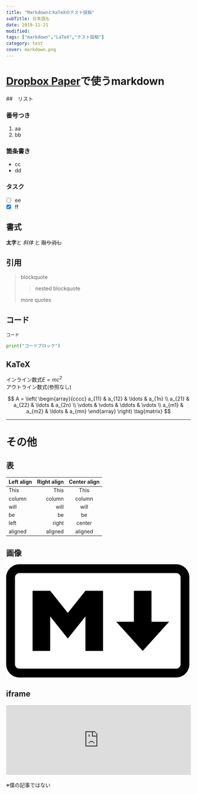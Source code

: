 ```yaml
---
title: "MarkdownとKaTeXのテスト投稿"
subTitle: 日本語も
date: 2019-11-21
modified:
tags: ["markdown","LaTeX","テスト投稿"]
category: test
cover: markdown.png
---
```


# [Dropbox Paper](https://paper.dropbox.com/)で使うmarkdown

##　リスト
### 番号つき
1. aa
2. bb

### 箇条書き
- cc
- dd

### タスク
- [ ] ee
- [x] ff

## 書式
**太字**と _斜体_ と ~~取り消し~~

## 引用
> blockquote
>
> > nested blockquote
>
> more quotes

## コード
`コード`

```python
print("コードブロック")
```

## KaTeX
インライン数式$E=mc^2$\
アウトライン数式(参照なし)

$$
A = \left( \begin{array}{cccc}
a_{11} & a_{12} & \ldots & a_{1n} \\
a_{21} & a_{22} & \ldots & a_{2n} \\
\vdots & \vdots & \ddots & \vdots \\
a_{m1} & a_{m2} & \ldots & a_{mn}
\end{array} \right) \tag{matrix}
$$

---

# その他
## 表
| Left align | Right align | Center align |
| :--------- | ----------: | :----------: |
| This       |        This |     This     |
| column     |      column |    column    |
| will       |        will |     will     |
| be         |          be |      be      |
| left       |       right |    center    |
| aligned    |     aligned |   aligned    |

## 画像
![markdown](./markdown.png)

## iframe

<iframe src="https://hatenablog-parts.com/embed?url=https%3A%2F%2Fmizchi.hatenablog.com%2Fentry%2F2018%2F10%2F23%2F221446" style="border: 0; width: 100%; height: 190px;" allowfullscreen scrolling="no"></iframe>

※僕の記事ではない